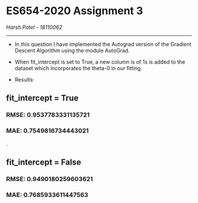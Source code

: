 # ES654-2020 Assignment 3

*Harsh Patel* - *18110062*

------

- In this question I have implemented the Autograd version of the Gradient Descent Algorithm using the module AutoGrad.

- When fit_intercept is set to True, a new column is of 1s is added to the dataset which incorporates the theta-0 in our fitting.

+ Results: 

## fit_intercept = True
### RMSE:  0.9537783331135721
### MAE:  0.7549816734443021
.
## fit_intercept = False
### RMSE:  0.9490180259603621
### MAE:  0.7685933611447563